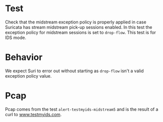 # Test

Check that the midstream exception policy is properly applied in case Suricata
has stream midstream pick-up sessions enabled. In this test the exception policy
for midstream sessions is set to ``drop-flow``. This test is for IDS mode.

# Behavior

We expect Suri to error out without starting as ``drop-flow`` isn't a valid
exception policy value.

# Pcap

Pcap comes from the test ``alert-testmyids-midstream5`` and is the result of a
curl to www.testmyids.com.
